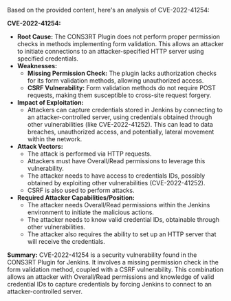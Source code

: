 Based on the provided content, here's an analysis of CVE-2022-41254:

**CVE-2022-41254:**

*   **Root Cause:** The CONS3RT Plugin does not perform proper permission checks in methods implementing form validation. This allows an attacker to initiate connections to an attacker-specified HTTP server using specified credentials.
*   **Weaknesses:**
    *   **Missing Permission Check:** The plugin lacks authorization checks for its form validation methods, allowing unauthorized access.
    *   **CSRF Vulnerability:** Form validation methods do not require POST requests, making them susceptible to cross-site request forgery.
*   **Impact of Exploitation:**
    *   Attackers can capture credentials stored in Jenkins by connecting to an attacker-controlled server, using credentials obtained through other vulnerabilities (like CVE-2022-41252). This can lead to data breaches, unauthorized access, and potentially, lateral movement within the network.
*   **Attack Vectors:**
    *   The attack is performed via HTTP requests.
    *   Attackers must have Overall/Read permissions to leverage this vulnerability.
    *   The attacker needs to have access to credentials IDs, possibly obtained by exploiting other vulnerabilities (CVE-2022-41252).
    *   CSRF is also used to perform attacks.
*   **Required Attacker Capabilities/Position:**
    *   The attacker needs Overall/Read permissions within the Jenkins environment to initiate the malicious actions.
    *   The attacker needs to know valid credential IDs, obtainable through other vulnerabilities.
    *   The attacker also requires the ability to set up an HTTP server that will receive the credentials.

**Summary:**
CVE-2022-41254 is a security vulnerability found in the CONS3RT Plugin for Jenkins. It involves a missing permission check in the form validation method, coupled with a CSRF vulnerability. This combination allows an attacker with Overall/Read permissions and knowledge of valid credential IDs to capture credentials by forcing Jenkins to connect to an attacker-controlled server.